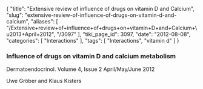 {
    "title": "Extensive review of influence of drugs on vitamin D and Calcium",
    "slug": "extensive-review-of-influence-of-drugs-on-vitamin-d-and-calcium",
    "aliases": [
        "/Extensive+review+of+influence+of+drugs+on+vitamin+D+and+Calcium+\u2013+April+2012",
        "/3097"
    ],
    "tiki_page_id": 3097,
    "date": "2012-08-08",
    "categories": [
        "Interactions"
    ],
    "tags": [
        "Interactions",
        "vitamin d"
    ]
}


### Influence of drugs on vitamin D and calcium metabolism

Dermatoendocrinol. Volume 4, Issue 2   April/May/June 2012

Uwe Gröber and Klaus Kisters